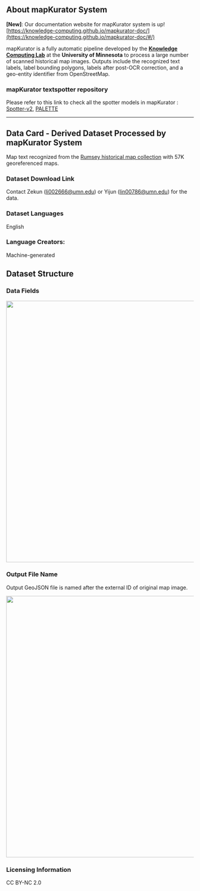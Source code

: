 
## About mapKurator System

**[New]**: Our documentation website for mapKurator system is up! [https://knowledge-computing.github.io/mapkurator-doc/](https://knowledge-computing.github.io/mapkurator-doc/#/)

mapKurator is a fully automatic pipeline developed by the [**Knowledge Computing Lab**](https://knowledge-computing.github.io/) at the **University of Minnesota** to process a large number of scanned historical map images. Outputs include the recognized text labels, label bounding polygons, labels after post-OCR correction, and a geo-entity identifier from OpenStreetMap.

### mapKurator textspotter repository
Please refer to this link to check all the spotter models in mapKurator : [Spotter-v2](https://github.com/knowledge-computing/mapkurator-spotter), [PALETTE](https://github.com/knowledge-computing/mapkurator-palette)

---------

## Data Card - Derived Dataset Processed by mapKurator System 

Map text recognized from the [Rumsey historical map collection](https://www.davidrumsey.com/) with 57K georeferenced maps. 

### Dataset Download Link

Contact Zekun (li002666@umn.edu) or Yijun (lin00786@umn.edu) for the data.

### Dataset Languages

English

### Language Creators:

Machine-generated

## Dataset Structure

### Data Fields

<img src="https://user-images.githubusercontent.com/5383572/188784909-10cd04fd-4b61-4205-a563-33d20f9026db.png" width="700">

### Output File Name

Output GeoJSON file is named after the external ID of original map image.

<img src="https://user-images.githubusercontent.com/5383572/188785367-446690fd-76fc-47db-b2ae-a1fac4fc61d6.png" width="700">

### Licensing Information

CC BY-NC 2.0

